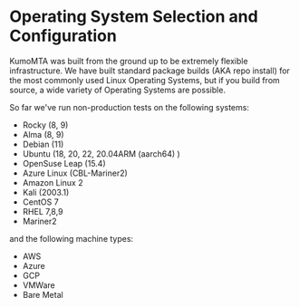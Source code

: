 # Operating System Selection and Configuration

KumoMTA was built from the ground up to be extremely flexible infrastructure. We have built standard package builds (AKA repo install) for the most commonly used Linux Operating Systems, but if you build from source, a wide variety of Operating Systems are possible.
  
So far we've run non-production tests on the following systems:


* Rocky (8, 9)
* Alma (8, 9)
* Debian (11)
* Ubuntu (18, 20, 22, 20.04ARM (aarch64) )
* OpenSuse Leap (15.4)
* Azure Linux (CBL-Mariner2)
* Amazon Linux 2
* Kali (2003.1)
* CentOS 7
* RHEL 7,8,9
* Mariner2

and the following machine types:

* AWS
* Azure
* GCP
* VMWare
* Bare Metal

